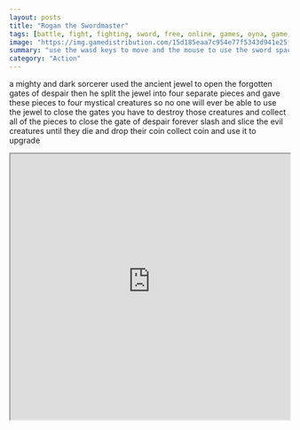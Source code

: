 ```yaml
---
layout: posts
title: "Rogan the Swordmaster"
tags: [battle, fight, fighting, sword, free, online, games, oyna, game, free, games, play, play, games]
image: "https://img.gamedistribution.com/15d185eaa7c954e77f5343d941e25fbd.jpg"
summary: "use the wasd keys to move and the mouse to use the sword spacebar to activate fury mode  free online games oyna game free games play play games"
category: "Action"
---
```


a mighty and dark sorcerer used the ancient jewel to open the forgotten gates of despair then he split the jewel into four separate pieces and gave these pieces to four mystical creatures so no one will ever be able to use the jewel to close the gates you have to destroy those creatures and collect all of the pieces to close the gate of despair forever slash and slice the evil creatures until they die and drop their coin collect coin and use it to upgrade

<iframe width="100%" height="480px;" src="https://flash.gamedistribution.com?game=15d185eaa7c954e77f5343d941e25fbd"></iframe>